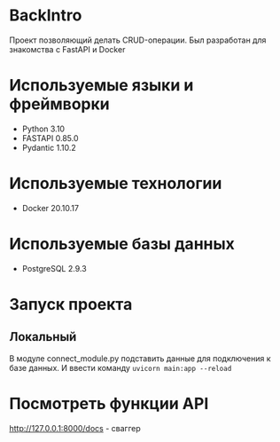 # BackIntro
Проект позволяющий делать CRUD-операции. Был разработан для знакомства с FastAPI и Docker

# Используемые языки и фреймворки
- Python 3.10
- FASTAPI 0.85.0
- Pydantic 1.10.2
# Используемые технологии
- Docker 20.10.17
# Используемые базы данных
- PostgreSQL 2.9.3
# Запуск проекта 
## Локальный 
В модуле connect_module.py подставить данные для подключения к базе данных. И ввести команду ```uvicorn main:app --reload```

# Посмотреть функции API 
http://127.0.0.1:8000/docs - сваггер
